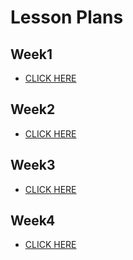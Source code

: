 # Lesson Plans

## Week1

- [CLICK HERE](./week-1.md)

## Week2

- [CLICK HERE](./week-2.md)

## Week3

- [CLICK HERE](./week-3.md)

## Week4

- [CLICK HERE](./week-4.md)

